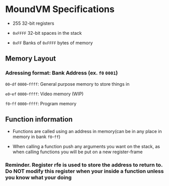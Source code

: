 # MoundVM Specifications

- 255 32-bit registers

- `0xFFFF` 32-bit spaces in the stack

- `0xFF` Banks of `0xFFFF` bytes of memory

## Memory Layout
### Adressing format: Bank Address (ex. `f0` `0001`)
`00`-`df` `0000`-`ffff`: General purpose memory to store things in

`e0`-`ef` `0000`-`ffff`: Video memory (WIP)

`f0`-`ff` `0000`-`ffff`: Program memory

## Function information
- Functions are called using an address in memory(can be in any place in memory in bank `f0`-`ff`)

- When calling a function push any arguments you want on the stack, as when calling functions you will be put on a new register-frame

### **Reminder. Register rfe is used to store the address to return to. Do NOT modify this register when your inside a function unless you know what your doing**